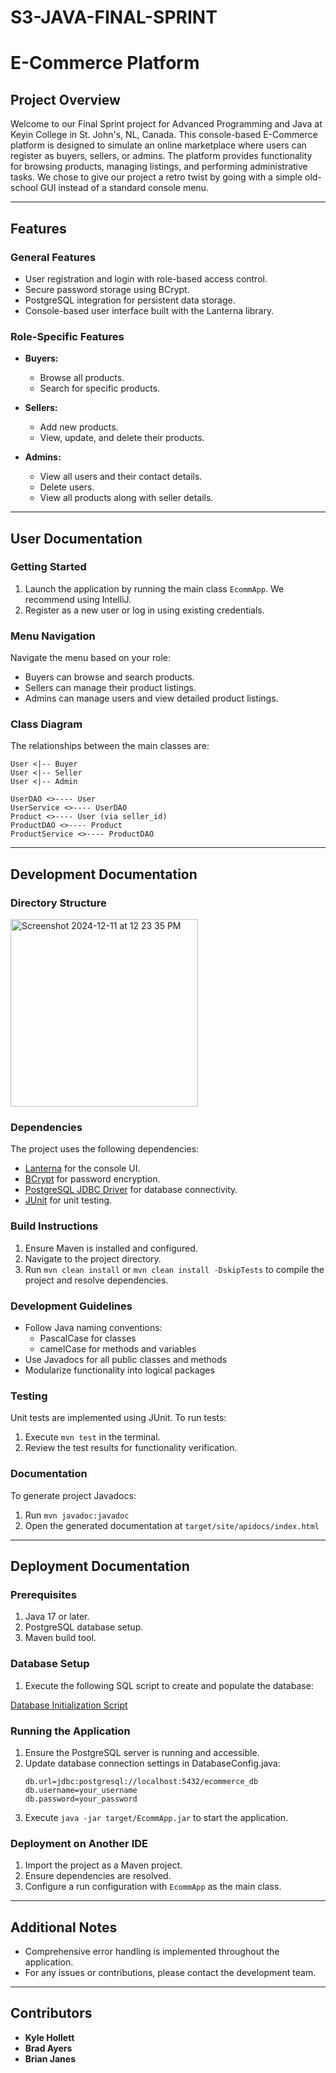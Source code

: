 # S3-JAVA-FINAL-SPRINT

# E-Commerce Platform

## Project Overview

Welcome to our Final Sprint project for Advanced Programming and Java at Keyin College in St. John's, NL, Canada. This console-based E-Commerce platform is designed to simulate an online marketplace where users can register as buyers, sellers, or admins. The platform provides functionality for browsing products, managing listings, and performing administrative tasks. We chose to give our project a retro twist by going with a simple old-school GUI instead of a standard console menu.

---

## Features

### General Features
- User registration and login with role-based access control.
- Secure password storage using BCrypt.
- PostgreSQL integration for persistent data storage.
- Console-based user interface built with the Lanterna library.

### Role-Specific Features
- **Buyers:**
  - Browse all products.
  - Search for specific products.

- **Sellers:**
  - Add new products.
  - View, update, and delete their products.

- **Admins:**
  - View all users and their contact details.
  - Delete users.
  - View all products along with seller details.

---

## User Documentation

### Getting Started
1. Launch the application by running the main class `EcommApp`. We recommend using IntelliJ.
2. Register as a new user or log in using existing credentials.

### Menu Navigation
Navigate the menu based on your role:
   - Buyers can browse and search products.
   - Sellers can manage their product listings.
   - Admins can manage users and view detailed product listings.

### Class Diagram
The relationships between the main classes are:

```
User <|-- Buyer
User <|-- Seller
User <|-- Admin

UserDAO <>---- User
UserService <>---- UserDAO
Product <>---- User (via seller_id)
ProductDAO <>---- Product
ProductService <>---- ProductDAO
```

---

## Development Documentation

### Directory Structure

<img width="300" alt="Screenshot 2024-12-11 at 12 23 35 PM" src="https://github.com/user-attachments/assets/7d848073-94a9-4d6f-b49d-8f078d62ae64">

### Dependencies
The project uses the following dependencies:
- [Lanterna](https://github.com/mabe02/lanterna) for the console UI.
- [BCrypt](https://www.mindrot.org/projects/jBCrypt/) for password encryption.
- [PostgreSQL JDBC Driver](https://jdbc.postgresql.org/) for database connectivity.
- [JUnit](https://junit.org/) for unit testing.

### Build Instructions
1. Ensure Maven is installed and configured.
2. Navigate to the project directory.
3. Run `mvn clean install` or `mvn clean install -DskipTests` to compile the project and resolve dependencies.

### Development Guidelines
- Follow Java naming conventions:
  - PascalCase for classes
  - camelCase for methods and variables
- Use Javadocs for all public classes and methods
- Modularize functionality into logical packages

### Testing
Unit tests are implemented using JUnit. To run tests:
1. Execute `mvn test` in the terminal.
2. Review the test results for functionality verification.

### Documentation
To generate project Javadocs:
1. Run `mvn javadoc:javadoc`
2. Open the generated documentation at `target/site/apidocs/index.html`

---

## Deployment Documentation

### Prerequisites
1. Java 17 or later.
2. PostgreSQL database setup.
3. Maven build tool.

### Database Setup
1. Execute the following SQL script to create and populate the database:

[Database Initialization Script](https://github.com/Brianjanes/S3-JAVA-FINAL-SPRINT/blob/main/JAVA-FINAL-SPRINT/src/main/resources/SQL/modifiedCreate.sql)

### Running the Application
1. Ensure the PostgreSQL server is running and accessible.
2. Update database connection settings in DatabaseConfig.java:
   ```
   db.url=jdbc:postgresql://localhost:5432/ecommerce_db
   db.username=your_username
   db.password=your_password
   ```
3. Execute `java -jar target/EcommApp.jar` to start the application.

### Deployment on Another IDE
1. Import the project as a Maven project.
2. Ensure dependencies are resolved.
3. Configure a run configuration with `EcommApp` as the main class.

---

## Additional Notes
- Comprehensive error handling is implemented throughout the application.
- For any issues or contributions, please contact the development team.

---

## Contributors
- **Kyle Hollett**
- **Brad Ayers**
- **Brian Janes**
